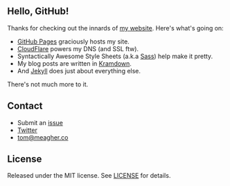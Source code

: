 ## Hello, GitHub!

Thanks for checking out the innards of [my website](https://meagher.co/). Here's what's going on:

- [GitHub Pages](https://pages.github.com) graciously hosts my site.
- [CloudFlare](https://www.cloudflare.com) powers my DNS (and SSL ftw).
- Syntactically Awesome Style Sheets (a.k.a [Sass](https://sass-lang.com)) help make it pretty.
- My blog posts are written in [Kramdown](https://kramdown.gettalong.org/documentation.html).
- And [Jekyll](https://jekyllrb.com) does just about everything else.

There's not much more to it.

## Contact

* Submit an [issue](https://github.com/tmm/tmm.github.io/issues)
* [Twitter](https://twitter.com/tomfme/)
* tom@meagher.co

## License

Released under the MIT license. See [LICENSE](https://github.com/tmm/tmm.github.io/blob/master/LICENSE) for details.
